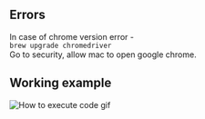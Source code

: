 ## Errors

In case of chrome version error -  
`brew upgrade chromedriver`  
Go to security, allow mac to open google chrome.

## Working example

![How to execute code gif](https://media.giphy.com/media/NvYwuWdfLIwWYaP8fj/giphy.gif)
